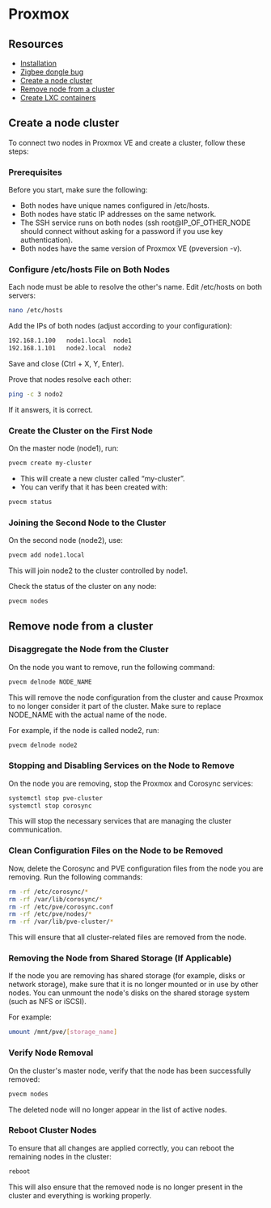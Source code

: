 # Proxmox

## Resources

* [Installation](https://pve.proxmox.com/wiki/Installation)
* [Zigbee dongle bug](https://github.com/Koenkk/zigbee2mqtt/discussions/24364)
* [Create a node cluster](#create-a-node-cluster)
* [Remove node from a cluster](#remove-node-from-a-cluster)
* [Create LXC containers](lxc_containers.md)

## Create a node cluster

To connect two nodes in Proxmox VE and create a cluster, follow these steps:

### Prerequisites

Before you start, make sure the following:

* Both nodes have unique names configured in /etc/hosts.
* Both nodes have static IP addresses on the same network.
* The SSH service runs on both nodes (ssh root@IP_OF_OTHER_NODE should connect without asking for a password if you use key authentication).
* Both nodes have the same version of Proxmox VE (pveversion -v).

### Configure /etc/hosts File on Both Nodes

Each node must be able to resolve the other's name. Edit /etc/hosts on both servers:

```bash
nano /etc/hosts
```

Add the IPs of both nodes (adjust according to your configuration):

```bash
192.168.1.100   node1.local  node1
192.168.1.101   node2.local  node2
```

Save and close (Ctrl + X, Y, Enter).

Prove that nodes resolve each other:

```bash
ping -c 3 nodo2
```
If it answers, it is correct.

### Create the Cluster on the First Node

On the master node (node1), run:
```bash
pvecm create my-cluster
```

* This will create a new cluster called “my-cluster”.
* You can verify that it has been created with:
```bash
pvecm status
```

### Joining the Second Node to the Cluster

On the second node (node2), use:
```bash
pvecm add node1.local
```
This will join node2 to the cluster controlled by node1.

Check the status of the cluster on any node:
```bash
pvecm nodes
```

## Remove node from a cluster
### Disaggregate the Node from the Cluster

On the node you want to remove, run the following command:
```bash
pvecm delnode NODE_NAME
```

This will remove the node configuration from the cluster and cause Proxmox to no longer consider it part of the cluster. Make sure to replace NODE_NAME with the actual name of the node.

For example, if the node is called node2, run:
```bash
pvecm delnode node2
```

### Stopping and Disabling Services on the Node to Remove

On the node you are removing, stop the Proxmox and Corosync services:

```bash
systemctl stop pve-cluster
systemctl stop corosync
```

This will stop the necessary services that are managing the cluster communication.

### Clean Configuration Files on the Node to be Removed

Now, delete the Corosync and PVE configuration files from the node you are removing. Run the following commands:

```bash
rm -rf /etc/corosync/*
rm -rf /var/lib/corosync/*
rm -rf /etc/pve/corosync.conf
rm -rf /etc/pve/nodes/*
rm -rf /var/lib/pve-cluster/*
```

This will ensure that all cluster-related files are removed from the node.

### Removing the Node from Shared Storage (If Applicable)

If the node you are removing has shared storage (for example, disks or network storage), make sure that it is no longer mounted or in use by other nodes. You can unmount the node's disks on the shared storage system (such as NFS or iSCSI).

For example:

```bash
umount /mnt/pve/[storage_name]
```

### Verify Node Removal

On the cluster's master node, verify that the node has been successfully removed:

```bash
pvecm nodes
```
The deleted node will no longer appear in the list of active nodes.

### Reboot Cluster Nodes

To ensure that all changes are applied correctly, you can reboot the remaining nodes in the cluster:

```bash
reboot
```
This will also ensure that the removed node is no longer present in the cluster and everything is working properly.
